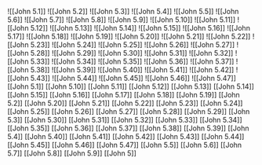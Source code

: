 ![[John 5.1]]
![[John 5.2]]
![[John 5.3]]
![[John 5.4]]
![[John 5.5]]
![[John 5.6]]
![[John 5.7]]
![[John 5.8]]
![[John 5.9]]
![[John 5.10]]
![[John 5.11]]
![[John 5.12]]
![[John 5.13]]
![[John 5.14]]
![[John 5.15]]
![[John 5.16]]
![[John 5.17]]
![[John 5.18]]
![[John 5.19]]
![[John 5.20]]
![[John 5.21]]
![[John 5.22]]
![[John 5.23]]
![[John 5.24]]
![[John 5.25]]
![[John 5.26]]
![[John 5.27]]
![[John 5.28]]
![[John 5.29]]
![[John 5.30]]
![[John 5.31]]
![[John 5.32]]
![[John 5.33]]
![[John 5.34]]
![[John 5.35]]
![[John 5.36]]
![[John 5.37]]
![[John 5.38]]
![[John 5.39]]
![[John 5.40]]
![[John 5.41]]
![[John 5.42]]
![[John 5.43]]
![[John 5.44]]
![[John 5.45]]
![[John 5.46]]
![[John 5.47]]
[[John 5.1]]
[[John 5.10]]
[[John 5.11]]
[[John 5.12]]
[[John 5.13]]
[[John 5.14]]
[[John 5.15]]
[[John 5.16]]
[[John 5.17]]
[[John 5.18]]
[[John 5.19]]
[[John 5.2]]
[[John 5.20]]
[[John 5.21]]
[[John 5.22]]
[[John 5.23]]
[[John 5.24]]
[[John 5.25]]
[[John 5.26]]
[[John 5.27]]
[[John 5.28]]
[[John 5.29]]
[[John 5.3]]
[[John 5.30]]
[[John 5.31]]
[[John 5.32]]
[[John 5.33]]
[[John 5.34]]
[[John 5.35]]
[[John 5.36]]
[[John 5.37]]
[[John 5.38]]
[[John 5.39]]
[[John 5.4]]
[[John 5.40]]
[[John 5.41]]
[[John 5.42]]
[[John 5.43]]
[[John 5.44]]
[[John 5.45]]
[[John 5.46]]
[[John 5.47]]
[[John 5.5]]
[[John 5.6]]
[[John 5.7]]
[[John 5.8]]
[[John 5.9]]
[[John 5]]
